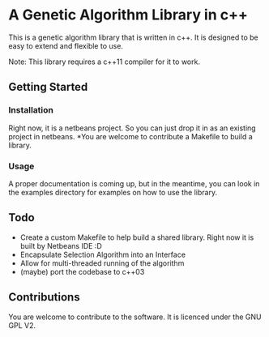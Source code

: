 A Genetic Algorithm Library in c++
==================================

This is a genetic algorithm library that is written in c++.
It is designed to be easy to extend and flexible to use.

Note: This library requires a c++11 compiler for it to work.

Getting Started
---------------

### Installation
Right now, it is a netbeans project. So you can just drop it in as an existing project in netbeans.
*You are welcome to contribute a Makefile to build a library.

### Usage
A proper documentation is coming up, but in the meantime, you can look in the examples directory for examples on how to use the library.

Todo
----
- Create a custom Makefile to help build a shared library. Right now it is built by Netbeans IDE :D
- Encapsulate Selection Algorithm into an Interface
- Allow for multi-threaded running of the algorithm
- (maybe) port the codebase to c++03

Contributions
-------------
You are welcome to contribute to the software. It is licenced under the GNU GPL V2.
